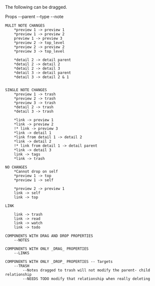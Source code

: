 The following can be dragged. 

Props
    --parent 
    --type
    --note

    MULIT NOTE CHANGES
        *preview 1 -> preview 1
        *preview 1 -> preview 2
        preview 1 -> preview 3
        *preview 2 -> top_level
        *preview 2 -> preview 2
        *preview 3 -> top_level

        *detail 2 -> detail parent
        *detail 2 -> detail 2
        *detail 2 -> detail 3
        *detail 3 -> detail parent
        *detail 3 -> detail 2 & 1


    SINGLE NOTE CHANGES 
        *preview 1 -> trash
        *preview 2 -> trash
        *preview 3 -> trash
        *detail 2 -> trash
        *detail 3 -> trash

        *link -> preview 1 
        *link -> preview 2
        !* link -> preview 3
        *link -> detail 1
        *link from detail 1 -> detail 2
        *link -> detail 2
        !* link from detail 1 -> detail parent
        *link -> detail 3
        link -> tags
        *link -> trash

    NO CHANGES 
        *Cannot drop on self
        *preview 1 -> top
        *preview 1 -> self

        *preview 2 -> preview 1
        link -> self
        link -> top

    LINK 

        link -> trash
        link -> read
        link -> watch
        link -> todo

    COMPONENTS WITH DRAG AND DROP PROPERTIES 
        --NOTES

    COMPONENTS WITH ONLY _DRAG_ PROPERTIES 
        --LINKS
    
    COMPONENTS WITH ONLY _DROP_ PROPERTIES -- Targets
        --TRASH
            --Notes dragged to trash will not modify the parent- child relationship 
            --NEEDS TODO modify that relationship when really deleting